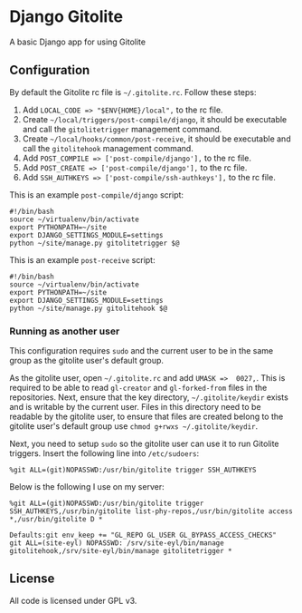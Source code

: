 # Django Gitolite

A basic Django app for using Gitolite

## Configuration

By default the Gitolite rc file is `~/.gitolite.rc`. Follow these steps:

1. Add `LOCAL_CODE => "$ENV{HOME}/local",` to the rc file.
2. Create `~/local/triggers/post-compile/django`, it should be executable and
   call the `gitolitetrigger` management command.
3. Create `~/local/hooks/common/post-receive`, it should be executable and call
   the `gitolitehook` management command.
4. Add `POST_COMPILE => ['post-compile/django'],` to the rc file.
5. Add `POST_CREATE => ['post-compile/django'],` to the rc file.
6. Add `SSH_AUTHKEYS => ['post-compile/ssh-authkeys'],` to the rc file.

This is an example `post-compile/django` script:

    #!/bin/bash
    source ~/virtualenv/bin/activate
    export PYTHONPATH=~/site
    export DJANGO_SETTINGS_MODULE=settings
    python ~/site/manage.py gitolitetrigger $@

This is an example `post-receive` script:

    #!/bin/bash
    source ~/virtualenv/bin/activate
    export PYTHONPATH=~/site
    export DJANGO_SETTINGS_MODULE=settings
    python ~/site/manage.py gitolitehook $@

### Running as another user

This configuration requires `sudo` and the current user to be in the same group
as the gitolite user's default group.

As the gitolite user, open `~/.gitolite.rc` and add `UMASK =>  0027,`. This is
required to be able to read `gl-creator` and `gl-forked-from` files in the
repositories. Next, ensure that the key directory, `~/.gitolite/keydir` exists
and is writable by the current user. Files in this directory need to be
readable by the gitolite user, to ensure that files are created belong to the
gitolite user's default group use `chmod g+rwxs ~/.gitolite/keydir`.

Next, you need to setup `sudo` so the gitolite user can use it to run Gitolite
triggers. Insert the following line into `/etc/sudoers`:

    %git ALL=(git)NOPASSWD:/usr/bin/gitolite trigger SSH_AUTHKEYS

Below is the following I use on my server:

    %git ALL=(git)NOPASSWD:/usr/bin/gitolite trigger SSH_AUTHKEYS,/usr/bin/gitolite list-phy-repos,/usr/bin/gitolite access *,/usr/bin/gitolite D *

    Defaults:git env_keep += "GL_REPO GL_USER GL_BYPASS_ACCESS_CHECKS"
    git ALL=(site-eyl) NOPASSWD: /srv/site-eyl/bin/manage gitolitehook,/srv/site-eyl/bin/manage gitolitetrigger *

## License

All code is licensed under GPL v3.
